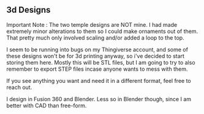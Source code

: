 ## 3d Designs

Important Note : The two temple designs are NOT mine.  I had made extremely minor 
alterations to them so I could make ornaments out of them.  That pretty much only 
involved scaling and/or added a loop to the top.

I seem to be running into bugs on my Thingiverse account, and some of these designs
won't be for 3d printing anyway, so i've decided to start storing them here.  Mostly
this will be STL files, but I am going to try to also remember to export STEP
files incase anyone wants to mess with them.

If you see anything you want and need it in a different format, feel free to
reach out.

I design in Fusion 360 and Blender.  Less so in Blender though, since I am better
with CAD than free-form.

